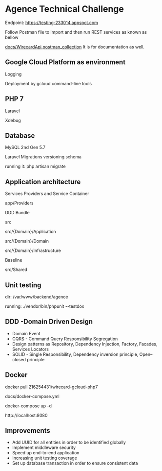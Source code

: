 # Agence Technical Challenge

Endpoint: https://testing-233014.appspot.com

Follow Postman file to import and then run REST services as known as bellow

[docs/WirecardApi.postman_collection](docs/WirecardApi.postman_collection.json) It is for documentation as well.

## Google Cloud Platform as environment 

  Logging

  Deployment by gcloud command-line tools

## PHP 7

  Laravel 

  Xdebug

## Database

MySQL 2nd Gen 5.7		

 Laravel Migrations versioning schema

 running it: php artisan migrate

## Application architecture

 Services Providers and Service Container 
  
  app/Providers

 DDD Bundle

  src

  src/{Domain}/Application

  src/{Domain}/Domain

  src/{Domain}/Infrastructure

 Baseline

 src/Shared 

## Unit testing

 dir: /var/www/backend/agence

 running: ./vendor/bin/phpunit --testdox

## DDD -Domain Driven Design 
* Domain Event
* CQRS - Command Query Responsibility Segregation
* Design patterns as Repository, Dependency Injection, Factory, Facades, Services Locators
* SOLID - Single Responsibility, Dependency inversion principle, Open–closed principle

## Docker

 docker pull 216254431/wirecard-gcloud-php7

 docs/docker-compose.yml

 docker-compose up -d

 http://localhost:8080

## Improvements

* Add UUID for all entities in order to be identified globally
* Implement middleware security
* Speed up end-to-end application
* Increasing unit testing coverage
* Set up database transaction in order to ensure consistent data